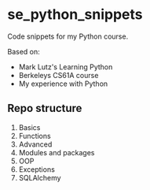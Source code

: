 # se_python_snippets

Code snippets for my Python course.

Based on:
* Mark Lutz's Learning Python
* Berkeleys CS61A course
* My experience with Python

## Repo structure

1. Basics
2. Functions
3. Advanced
4. Modules and packages
5. OOP
6. Exceptions
7. SQLAlchemy

